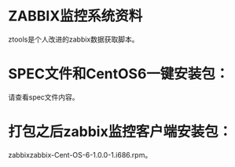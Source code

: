# ZABBIX监控系统资料
ztools是个人改进的zabbix数据获取脚本。
# SPEC文件和CentOS6一键安装包：
请查看spec文件内容。
# 打包之后zabbix监控客户端安装包：
zabbixzabbix-Cent-OS-6-1.0.0-1.i686.rpm。
